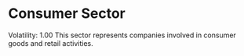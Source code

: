 # Consumer Sector

Volatility: 1.00
This sector represents companies involved in consumer goods and retail activities.
